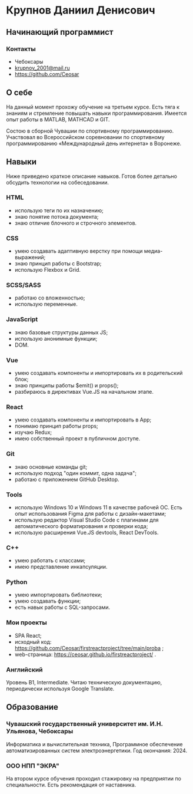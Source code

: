 # Крупнов Даниил Денисович
## Начинающий программист

### Контакты
- Чебоксары
- krupnov_2001@mail.ru
- https://github.com/Ceosar

## О себе
На данный момент прохожу обучение на третьем курсе.
Есть тяга к знаниям и стремление повышать навыки программирования.
Имеется опыт работы в MATLAB, MATHCAD и GIT.

Состою в сборной Чувашии по спортивному программированию.
Участвовал во Всероссийском соревновании по спортивному программированию «Международный день интернета» в Воронеже.

## Навыки

Ниже приведено краткое описание навыков. Готов более детально обсудить технологии на собеседовании.

### HTML
- использую теги по их назначению;
- знаю понятие потока документа;
- знаю отличие блочного и строчного элементов.

### CSS
- умею создавать адаптивную верстку при помощи медиа-выражений;
- знаю принцип работы с Bootstrap;
- использую Flexbox и Grid.

### SCSS/SASS
- работаю со вложенностью;
- использую переменные.

### JavaScript 
- знаю базовые структуры данных JS;
- использую анонимные функции;
- DOM.

### Vue
- умею создавать компоненты и импортировать их в родительский блок;
- знаю принципы работы $emit() и props();
- разбираюсь в директивах Vue.JS на начальном этапе.

### React
- умею создавать компоненты и импортировать в App;
- понимаю принцип работы props;
- изучаю Redux;
- имею собственный проект в публичном доступе.

### Git
- знаю основные команды git;
- использую подход "один коммит, одна задача";
- работаю с приложением GitHub Desktop.

### Tools
- использую Windows 10 и Windows 11 в качестве рабочей ОС. Есть опыт использования Figma для работы с дизайн-макетами;
- использую редактор Visual Studio Code с плагинами для автоматического форматирования и проверки кода;
- использую расширения Vue.JS devtools, React DevTools.

### C++
- умею работать с классами;
- имею представление инкапсуляции.

### Python
- умею импортировать библиотеки;
- умею создавать функции;
- есть навык работы с SQL-запросами.

### Мои проекты
- SPA React;
- исходный код: https://github.com/Ceosar/firstreactproject/tree/main/proba ;
- web-страница: https://ceosar.github.io/firstreactproject/ .

### Английский
Уровень B1, Intermediate. Читаю техническую документацию, периодически используя Google Translate.

## Образование

### Чувашский государственный университет им. И.Н. Ульянова, Чебоксары
Информатика и вычислительная техника, Программное обеспечение автоматизированных систем электроэнергетики.
Год окончания: 2024.

### ООО НПП "ЭКРА"
На втором курсе обучения проходил стажировку на предприятии по специальности. Есть рекомендация от наставника.
